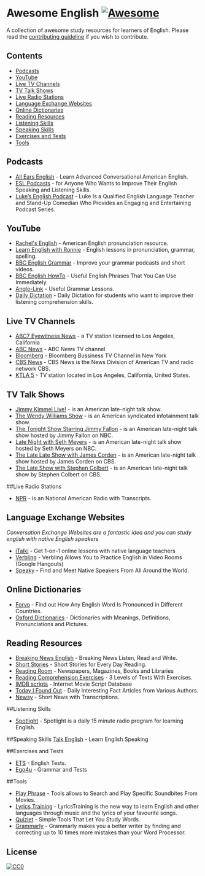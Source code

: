 # Awesome English [![Awesome](https://cdn.rawgit.com/sindresorhus/awesome/d7305f38d29fed78fa85652e3a63e154dd8e8829/media/badge.svg)](https://github.com/sindresorhus/awesome)
A collection of awesome study resources for learners of English. Please read the [contributing guideline](contributing.md) if you wish to contribute.

## Contents

- [Podcasts](#podcasts)
- [YouTube](#youtube)
- [Live TV Channels](#live-tv-channels)
- [TV Talk Shows](#tv-talk-shows)
- [Live Radio Stations](#live-radio-stations)
- [Language Exchange Websites](#language-exchange-websites)
- [Online Dictionaries](#online-dictionaries)
- [Reading Resources](#reading-resources)
- [Listening Skills](#listening-skills)
- [Speaking Skills](#speaking-skills)
- [Exercises and Tests](#exercises-and-tests)
- [Tools](#tools)

## Podcasts

* [All Ears English](http://allearsenglish.com/) - Learn Advanced Conversational American English.
* [ESL Podcasts](https://www.eslpod.com/) - for Anyone Who Wants to Improve Their English Speaking and Listening Skills.
* [Luke’s English Podcast](http://teacherluke.co.uk/) - Luke Is a Qualified English Language Teacher and Stand-Up Comedian Who Provides an Engaging and Entertaining Podcast Series.

## YouTube

* [Rachel's English](https://www.youtube.com/user/rachelsenglish) - American English pronunciation resource.
* [Learn English with Ronnie](https://www.youtube.com/user/EnglishLessons4U) - English lessons in pronunciation, grammar, spelling.
* [BBC English Grammar](https://www.youtube.com/playlist?list=PLcetZ6gSk96_zHuVg6Ecy2F7j4Aq4valQ) - Improve your grammar podcasts and short videos.
* [BBC English HowTo](https://www.youtube.com/playlist?list=PLcetZ6gSk9692RVJgFx4JXwFG4mWK0XGj) - Useful English Phrases That You Can Use Immediately.
* [Anglo-Link](https://www.youtube.com/user/MinooAngloLink/) - Useful Grammar Lessons.
* [Daily Dictation](https://www.youtube.com/user/dailydictation) - Daily Dictation for students who want to improve their listening comprehension skills.

## Live TV Channels
* [ABC7 Eyewitness News](http://abc7.com/live/) - a TV station licensed to Los Angeles, California
* [ABC News](http://abcnews.go.com/Live) - ABC News TV channel
* [Bloomberg](http://www.bloomberg.com/live/us) - Bloomberg Bussiness TV Channel in New York
* [CBS News](http://www.cbsnews.com/live/) - CBS News is the News Division of American TV and radio network CBS.
* [KTLA 5](http://ktla.com/on-air/live-streaming/) - TV station located in Los Angeles, California, United States.

## TV Talk Shows
* [Jimmy Kimmel Live!](https://www.youtube.com/user/JimmyKimmelLive) - is an American late-night talk show.
* [The Wendy Williams Show](https://www.youtube.com/user/WendyWilliamsShow) - is an American syndicated infotainment talk show.
* [The Tonight Show Starring Jimmy Fallon](https://www.youtube.com/user/latenight) -  is an American late-night talk show hosted by Jimmy Fallon on NBC.
* [Late Night with Seth Meyers](https://www.youtube.com/user/LateNightSeth) - is an American late-night talk show hosted by Seth Meyers on NBC.
* [The Late Late Show with James Corden](https://www.youtube.com/user/TheLateLateShow) - is an American late-night talk show hosted by James Corden on CBS.
* [The Late Show with Stephen Colbert](https://www.youtube.com/channel/UCMtFAi84ehTSYSE9XoHefig) - is an American late-night talk show by Stephen Colbert on CBS.

##Live Radio Stations
* [NPR](http://www.npr.org/) - is an National American Radio with Transcripts.

## Language Exchange Websites

*Conversation Exchange Websites are a fantastic idea and you can study english with native English speakers*

* [iTalki](https://www.italki.com/) - Get 1-on-1 online lessons with native language teachers
* [Verbling](https://www.verbling.com/community) - Verbling Allows You to Practice English in Video Rooms (Google Hangouts)
* [Speaky](https://www.gospeaky.com/) - Find and Meet Native Speakers From All Around the World.

## Online Dictionaries

* [Forvo](http://forvo.com/) -  Find out How Any English Word Is Pronounced in Different Countries.
* [Oxford Dictionaries](http://www.oxfordlearnersdictionaries.com/) - Dictionaries with Meanings, Definitions, Pronunciations and Pictures.

## Reading Resources

* [Breaking News English](http://www.breakingnewsenglish.com/) - Breaking News Listen, Read and Write.
* [Short Stories](http://www.short-stories.co.uk/) - Short Stories for Every Day Reading.
* [Reading Room](http://www.englishpage.com/readingroom/readingroomintro.html) - Newspapers, Magazines, Books and Libraries
* [Reading Comprehension Exercises](http://www.usingenglish.com/comprehension/) - 3 Levels of Texts With Exercises.
* [IMDB scripts](http://www.imsdb.com/) - Internet Movie Script Database
* [Today I Found Out](http://www.todayifoundout.com/) - Daily Interesting Fact Articles from Various Authors.
* [Newsy](http://www.newsy.com/) - Short News with Transcriptions.

##Listening Skills
* [Spotlight](http://spotlightenglish.com/) - Spotlight is a daily 15 minute radio program for learning English.

##Speaking Skills
[Talk English](http://www.talkenglish.com/) - Learn English Speaking

##Exercises and Tests
* [ETS](http://englishteststore.net/) - English Tests.
* [Ego4u](http://www.ego4u.com) - Grammar and Tests

##Tools
* [Play Phrase](http://playphrase.me/) - Tools allows to Search and Play Specific Soundbites From Movies.
* [Lyrics Training](http://lyricstraining.com/) - LyricsTraining is the new way to learn English and other languages through music and the lyrics of your favourite songs.
* [Quizlet](https://quizlet.com/) - Simple Tools That Let You Study Words.
* [Grammarly](http://grammarly.com/) - Grammarly makes you a better writer by finding and correcting up to 10 times more mistakes than your Word Processor.

## License

[![CC0](http://mirrors.creativecommons.org/presskit/buttons/88x31/svg/cc-zero.svg)](https://creativecommons.org/publicdomain/zero/1.0/)

